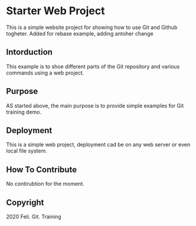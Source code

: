 # Starter Web Project

This is a simple website project for showing how to use Git and Github togheter. Added for rebase example, adding antoher change

## Intorduction

This example is to shoe different parts of the Git repository and various commands using a web project.

## Purpose

AS started above, the main purpose is to provide simple examples for Git training demo.

## Deployment

This is a simple web project, deployment cad be on any web server or even local file system.

## How To Contribute

No contirubtion for the moment.

## Copyright

2020 Feli. Git. Training

